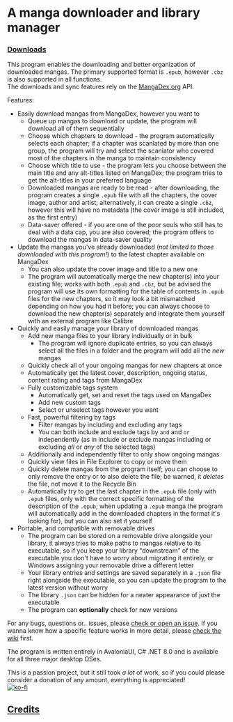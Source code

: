 # A manga downloader and library manager
### [Downloads](https://github.com/ErisLoona/Manga-Library-Manager/releases)  
This program enables the downloading and better organization of downloaded mangas. The primary supported format is `.epub`, however `.cbz` is also supported in all functions.  
The downloads and sync features rely on the [MangaDex.org](https://mangadex.org/) API.  

Features:  

- Easily download mangas from MangaDex, however you want to  
	- Queue up mangas to download or update, the program will download all of them sequentially  
	- Choose which chapters to download - the program automatically selects each chapter; if a chapter was scanlated by more than one group, the program will try and select the scanlator who covered most of the chapters in the manga to maintain consistency  
	- Choose which title to use - the program lets you choose between the main title and any alt-titles listed on MangaDex; the program tries to get the alt-titles in your preferred language  
	- Downloaded mangas are ready to be read - after downloading, the program creates a single `.epub` file with all the chapters, the cover image, author and artist; alternatively, it can create a single `.cbz`, however this will have no metadata (the cover image is still included, as the first entry)  
	- Data-saver offered - if you are one of the poor souls who still has to deal with a data cap, you are also covered; the program offers to download the mangas in data-saver quality  
- Update the mangas you've already downloaded (*not limited to those downloaded with this program!*) to the latest chapter available on MangaDex  
	- You can also update the cover image and title to a new one  
	- The program will automatically merge the new chapter(s) into your existing file; works with both `.epub` and `.cbz`, but be advised the program will use its own formatting for the table of contents in `.epub` files for the new chapters, so it may look a bit mismatched depending on how you had it before; you can always choose to download the new chapter(s) separately and integrate them yourself with an external program like Calibre  
- Quickly and easily manage your library of downloaded mangas  
	- Add new manga files to your library individually or in bulk  
		- The program will ignore duplicate entries, so you can always select all the files in a folder and the program will add all the *new* mangas  
	- Quickly check all of your ongoing mangas for new chapters at once  
	- Automatically get the latest cover, description, ongoing status, content rating and tags from MangaDex  
	- Fully customizable tags system  
		- Automatically get, set and reset the tags used on MangaDex  
		- Add new custom tags  
		- Select or unselect tags however you want  
	- Fast, powerful filtering by tags  
		- Filter mangas by including and excluding any tags  
		- You can both include and exclude tags by `and` and `or` independently (as in include or exclude mangas including or excluding *all* or *any* of the selected tags)  
	- Additionally and independently filter to only show ongoing mangas  
	- Quickly view files in File Explorer to copy or move them  
	- Quickly delete mangas from the program itself; you can choose to only remove the entry or to also delete the file; be warned, it *deletes* the file, not move it to the Recycle Bin  
	- Automatically try to get the last chapter in the `.epub` file (only with `.epub` files, only with the correct specific formatting of the description of the `.epub`; when updating a `.epub` manga the program will automatically add in the downloaded chapters in the format it's looking for), but you can also set it yourself  
- Portable, and compatible with removable drives  
	- The program can be stored on a removable drive alongside your library, it always tries to make paths to mangas relative to its executable, so if you keep your library "downstream" of the executable you don't have to worry about migrating it entirely, or Windows assigning your removable drive a different letter  
	- Your library entries and settings are saved separately in a `.json` file right alongside the executable, so you can update the program to the latest version without worry  
	- The library `.json` can be hidden for a neater appearance of just the executable  
	- The program can **optionally** check for new versions  

For any bugs, questions or.. issues, please [check or open an issue](https://github.com/ErisLoona/Manga-Library-Manager/issues). If you wanna know how a specific feature works in more detail, please [check the wiki](https://github.com/ErisLoona/Manga-Library-Manager/wiki) first.  

The program is written entirely in AvaloniaUI, C# .NET 8.0 and is available for all three major desktop OSes.  

This is a passion project, but it still took *a lot* of work, so if you could please consider a donation of any amount, everything is appreciated!  
[![ko-fi](https://ko-fi.com/img/githubbutton_sm.svg)](https://ko-fi.com/N4N0OTIEV)  

## [Credits](https://github.com/ErisLoona/Manga-Library-Manager/wiki/Credits)
